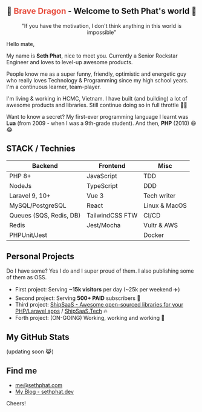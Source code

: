 <h2 align="center">
  🐉 <span style="color:#e74c3c;">Brave Dragon</span> - Welcome to Seth Phat's world 👋
</h1>

<p align="center">"If you have the motivation, I don't think anything in this world is impossible"</p>

Hello mate,

My name is **Seth Phat**, nice to meet you. Currently a Senior Rockstar Engineer and loves to level-up awesome products.

People know me as a super funny, friendly, optimistic and energetic guy who really loves Technology & Programming since my high school years. I'm a continuous learner, team-player.

I'm living & working in HCMC, Vietnam. I have built (and building) a lot of awesome products and libraries. Still continue doing so in full throttle 🏃‍♂️

Want to know a secret? My first-ever programming language I learnt was **Lua** (from 2009 - when I was a 9th-grade student). And then, **PHP** (2010) 😆 😂

## STACK / Technies

| Backend                 	| Frontend        	| Misc          	|
|-------------------------	|-----------------	|---------------	|
| PHP 8+                  	| JavaScript      	| TDD           	|
| NodeJs                  	| TypeScript      	| DDD           	|
| Laravel 9, 10+          	| Vue 3           	| Tech writer   	|
| MySQL/PostgreSQL        	| React           	| Linux & MacOS 	|
| Queues (SQS, Redis, DB) 	| TailwindCSS FTW 	| CI/CD         	|
| Redis                   	| Jest/Mocha       	| Vultr & AWS   	|
| PHPUnit/Jest            	|                 	| Docker        	|

## Personal Projects 
Do I have some? Yes I do and I super proud of them. I also publishing some of them as OSS.

- First project: Serving **~15k visitors** per day (~25k per weekend ✈️)
- Second project: Serving **500+ PAID** subscribers 🚀
- Third project: [ShipSaaS - Awesome open-sourced libraries for your PHP/Laravel apps](https://github.com/shipsaas) / [ShipSaaS.Tech](https://shipsaas.tech) 🔥
- Forth project: (ON-GOING) Working, working and working 🥹

## My GitHub Stats

(updating soon 😹)

## Find me
- me@sethphat.com
- [My Blog - sethphat.dev](https://sethphat.dev/)

Cheers!
